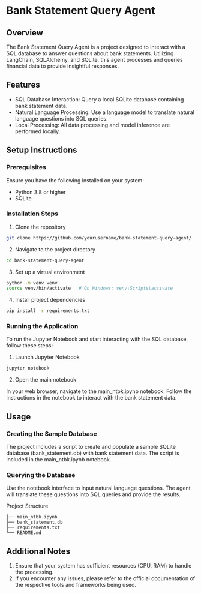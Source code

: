 # Bank Statement Query Agent
## Overview
The Bank Statement Query Agent is a project designed to interact with a SQL database to answer questions about bank statements. Utilizing LangChain, SQLAlchemy, and SQLite, this agent processes and queries financial data to provide insightful responses.

## Features
 - SQL Database Interaction: Query a local SQLite database containing bank statement data.
 - Natural Language Processing: Use a language model to translate natural language questions into SQL queries.
 - Local Processing: All data processing and model inference are performed locally.

## Setup Instructions
### Prerequisites
Ensure you have the following installed on your system:

 - Python 3.8 or higher
 - SQLite

### Installation Steps
1. Clone the repository
```sh
git clone https://github.com/yourusername/bank-statement-query-agent/
```
2. Navigate to the project directory
```sh
cd bank-statement-query-agent
```
3. Set up a virtual environment
```sh
python -m venv venv
source venv/bin/activate   # On Windows: venv\Scripts\activate
```
4. Install project dependencies
```sh
pip install -r requirements.txt
```
### Running the Application
To run the Jupyter Notebook and start interacting with the SQL database, follow these steps:

1. Launch Jupyter Notebook
```sh
jupyter notebook
```
2. Open the main notebook

In your web browser, navigate to the main_ntbk.ipynb notebook.
Follow the instructions in the notebook to interact with the bank statement data.

## Usage
### Creating the Sample Database
The project includes a script to create and populate a sample SQLite database (bank_statement.db) with bank statement data. The script is included in the main_ntbk.ipynb notebook.

### Querying the Database
Use the notebook interface to input natural language questions. The agent will translate these questions into SQL queries and provide the results.

Project Structure
```
├── main_ntbk.ipynb
├── bank_statement.db
├── requirements.txt
└── README.md
```
## Additional Notes
1. Ensure that your system has sufficient resources (CPU, RAM) to handle the processing.
2. If you encounter any issues, please refer to the official documentation of the respective tools and frameworks being used.
